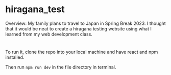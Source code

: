 # hiragana_test
Overview:
My family plans to travel to Japan in Spring Break 2023. I thought that it would be neat to create a hiragana testing website using what I learned from my web development class.
#
To run it, clone the repo into your local machine and have react and npm installed. 

Then run `npm run dev` in the file directory in terminal.

